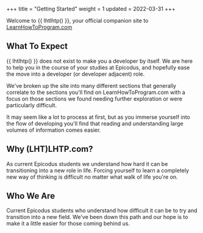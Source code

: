 +++
title = "Getting Started"
weight = 1
updated = 2022-03-31
+++

Welcome to {{ lhtlhtp() }}, your official companion site to
[LearnHowToProgram.com](https://www.learnhowtoprogram.com/)

## What To Expect

{{ lhtlhtp() }} does not exist to make you a developer by itself. We are here to
help you in the course of your studies at Epicodus, and hopefully ease the move
into a developer (or developer adjacent) role.

We've broken up the site into many different sections that generally correlate
to the sections you'll find on LearnHowToProgram.com with a focus on those
sections we found needing further exploration or were particularly difficult.

It may seem like a lot to process at first, but as you immerse yourself into the
flow of developing you'll find that reading and understanding large volumes of
information comes easier.

## Why (LHT)LHTP.com?

As current Epicodus students we understand how hard it can be transitioning into
a new role in life. Forcing yourself to learn a completely new way of thinking
is difficult no matter what walk of life you're on.

## Who We Are

Current Epicodus students who understand how difficult it can be to try and
transition into a new field. We've been down this path and our hope is to make
it a little easier for those coming behind us.
